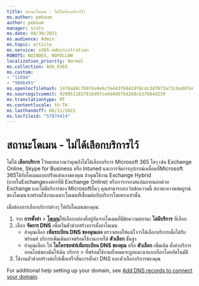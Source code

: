 ```yaml
---
title: สถานะโดเมน - ไม่ได้เลือกบริการไว้
ms.author: pebaum
author: pebaum
manager: scotv
ms.date: 04/30/2021
ms.audience: Admin
ms.topic: article
ms.service: o365-administration
ROBOTS: NOINDEX, NOFOLLOW
localization_priority: Normal
ms.collection: Adm_O365
ms.custom:
- "11094"
- "9006491"
ms.openlocfilehash: 1476a88c7b974a9e6cfe443f6842df8cdc3d7073a73c0add7e6f183dd0528de1
ms.sourcegitcommit: 920051182781bd97ce4d4d6fbd268cb37b84d239
ms.translationtype: MT
ms.contentlocale: th-TH
ms.lasthandoff: 08/11/2021
ms.locfileid: "57874414"
---
```

# <a name="domain-status---no-services-selected"></a>สถานะโดเมน - ไม่ได้เลือกบริการไว้

ไม่ได้ **เลือกบริการ** ไว้หมายความว่าคุณยังไม่ได้เลือกบริการ Microsoft 365 ใดๆ เช่น Exchange Online, Skype for Business หรือ Intuned และการจัดการอุปกรณ์เคลื่อนที่Microsoft 365ใช้กับโดเมนแบบปรับแต่งเองของคุณ ถ้าคุณใช้งาน Exchange Hybrid (ภายในExchangeองค์กรที่มี Exchange Online) หรือการกรองสแปมภายนอกด้วย Exchange และไม่มีบริการของ Microsoftอื่นๆ คุณสามารถละเว้นข้อความนี้ สถานะความสมบูรณ์ของโดเมนจะพร้อมใช้งานเฉพาะโดเมนที่เชื่อมต่อกับบริการโดยตรงเท่านั้น

เมื่อต้องการเลือกบริการต่างๆ ให้กับโดเมนของคุณ:

1. จาก **การตั้งค่า**  >  [**โดเมน**](https://admin.microsoft.com/Adminportal/Home)ให้เลือกกล่องที่อยู่ถัดจากโดเมนที่มีข้อความสถานะ **ไม่มีบริการ** ที่เลือก
1. เลือก **จัดการ DNS** เพื่อเริ่มตัวช่วยสร้างการตั้งค่าโดเมน
    - ถ้าคุณเลือก **เพิ่มระเบียน DNS ของคุณเอง** ตรวจสอบให้แน่ใจว่าได้เลือกบริการเมื่อได้รับพร้อมท์ บริการเพิ่มเติมอาจพร้อมใช้งานภายใต้ **ตัวเลือก** ขั้นสูง
    - ถ้าคุณเลือก ให้ **ไมโครซอฟท์เพิ่มระเบียน DNS ของคุณ** หรือ **ตัวเลือก** เพิ่มเติม ตั้งค่าบริการออนไลน์ของฉันให้ฉัน บริการ  >  ที่พร้อมใช้งานทั้งหมดจะถูกแนะนาและเลือกโดยอัตโนมัติ
1. ใช้งานตัวช่วยสร้างต่อไปเพื่อเสร็จสิ้นการตั้งค่า DNS และตัวเลือกบริการของคุณ
 
For additional help setting up your domain, see [Add DNS records to connect your domain](https://docs.microsoft.com/microsoft-365/admin/get-help-with-domains/create-dns-records-at-any-dns-hosting-provider).


